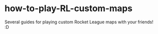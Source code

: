 # how-to-play-RL-custom-maps
Several guides for playing custom Rocket League maps with your friends! :D
